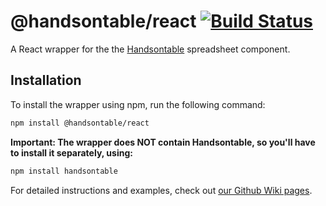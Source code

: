 # @handsontable/react  [![Build Status](https://travis-ci.org/handsontable/react-handsontable.png?branch=master)](https://travis-ci.org/handsontable/react-handsontable)
A React wrapper for the the [Handsontable](https://github.com/handsontable/handsontable) spreadsheet component.

## Installation

To install the wrapper using npm, run the following command:
```bash
npm install @handsontable/react
```

**Important: The wrapper does NOT contain Handsontable, so you'll have to install it separately, using:**

```bash
npm install handsontable
```

For detailed instructions and examples, check out [our Github Wiki pages](https://github.com/handsontable/react-handsontable/wiki/Installation-guide).